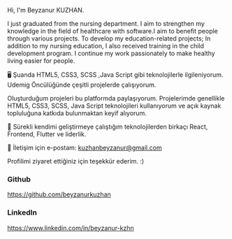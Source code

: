 Hi, I'm Beyzanur KUZHAN.
 
I just graduated from the nursing department. I aim to strengthen my knowledge in the field of healthcare with software.I aim to benefit people through various projects. To develop my education-related projects; In addition to my nursing education, I also received training in the child development program. I continue my work passionately to make healthy living easier for people.

🖥️  Şuanda HTML5, CSS3, SCSS ,Java Script gibi teknolojilerle ilgileniyorum. Udemig Öncülüğünde çeşitli projelerde çalışıyorum.

 Oluşturduğum projeleri bu platformda paylaşıyorum. Projelerimde genellikle HTML5, CSS3, SCSS, Java Script teknolojileri kullanıyorum ve açık kaynak topluluğuna katkıda bulunmaktan keyif alıyorum.

🌱 Sürekli kendimi geliştirmeye çalıştığım teknolojilerden birkaçı React, Frontend, Flutter ve liderlik.

📨 İletişim için e-postam: kuzhanbeyzanur@gmail.com

Profilimi ziyaret ettiğiniz için teşekkür ederim. :)


<h3>Github </h3>

https://github.com/beyzanurkuzhan

<h3>Linkedln </h3>

https://www.linkedin.com/in/beyzanur-kzhn

<!--
### Hi there 👋
**beyzanurkuzhan/beyzanurkuzhan** is a ✨ _special_ ✨ repository because its `README.md` (this file) appears on your GitHub profile.

Here are some ideas to get you started:

- 🔭 I’m currently working on ...
- 🌱 I’m currently learning ...
- 👯 I’m looking to collaborate on ...
- 🤔 I’m looking for help with ...
- 💬 Ask me about ...
- 📫 How to reach me: ...
- 😄 Pronouns: ...
- ⚡ Fun fact: ...
-->
